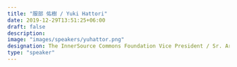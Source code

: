 ```yaml
---
title: "服部 佑樹 / Yuki Hattori"
date: 2019-12-29T13:51:25+06:00
draft: false
description:
image: "images/speakers/yuhattor.png"
designation: The InnerSource Commons Foundation Vice President / Sr. Architect at GitHub
type: "speaker"
---
```

